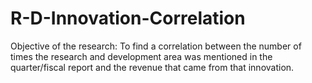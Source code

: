 # R-D-Innovation-Correlation

Objective of the research: To find a correlation between the number of times the research and development area was mentioned in the quarter/fiscal report and the revenue that came from that innovation.
